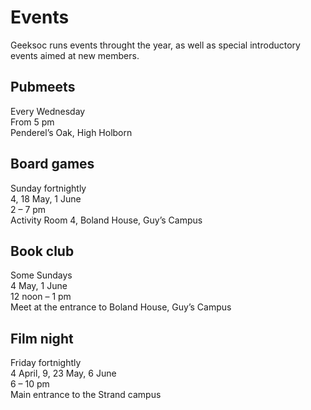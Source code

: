 Events
======
Geeksoc runs events throught the year, as well as special introductory events aimed at new members.

Pubmeets
--------

Every Wednesday  
From 5 pm  
Penderel’s Oak, High Holborn

Board games
-----------

Sunday fortnightly  
4, 18 May, 1 June  
2 – 7 pm  
Activity Room 4, Boland House, Guy’s Campus

Book club
---------

Some Sundays  
4 May, 1 June  
12 noon – 1 pm  
Meet at the entrance to Boland House, Guy’s Campus

Film night
----------

Friday fortnightly  
4 April, 9, 23 May, 6 June  
6 – 10 pm  
Main entrance to the Strand campus
